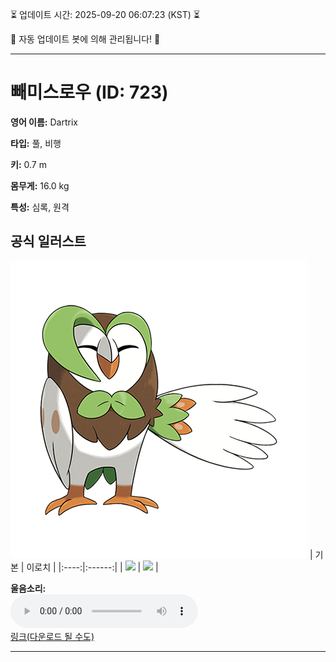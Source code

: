 
⏳ 업데이트 시간: 2025-09-20 06:07:23 (KST) ⏳

🤖 자동 업데이트 봇에 의해 관리됩니다! 🤖

---

# 빼미스로우 (ID: 723)
**영어 이름:** Dartrix

**타입:** 풀, 비행

**키:** 0.7 m

**몸무게:** 16.0 kg

**특성:** 심록, 원격

## 공식 일러스트
![](https://raw.githubusercontent.com/PokeAPI/sprites/master/sprites/pokemon/other/official-artwork/723.png)
| 기본 | 이로치 |
|:----:|:------:|
| <img src="http://play.pokemonshowdown.com/sprites/ani/dartrix.gif" width="200"> | <img src="http://play.pokemonshowdown.com/sprites/ani-shiny/dartrix.gif" width="200"> |

**울음소리:**<br><audio controls src="https://raw.githubusercontent.com/PokeAPI/cries/main/cries/pokemon/latest/723.ogg"></audio><br> [링크(다운로드 될 수도)](https://raw.githubusercontent.com/PokeAPI/cries/main/cries/pokemon/latest/723.ogg)


---

